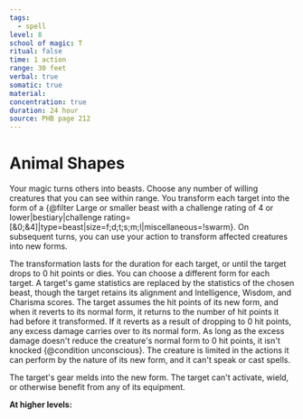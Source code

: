 ```yaml
---
tags:
  - spell
level: 8
school of magic: T
ritual: false
time: 1 action
range: 30 feet
verbal: true
somatic: true
material: 
concentration: true
duration: 24 hour
source: PHB page 212
---
```

# Animal Shapes
Your magic turns others into beasts. Choose any number of willing creatures that you can see within range. You transform each target into the form of a {@filter Large or smaller beast with a challenge rating of 4 or lower|bestiary|challenge rating=[&0;&4]|type=beast|size=f;d;t;s;m;l|miscellaneous=!swarm}. On subsequent turns, you can use your action to transform affected creatures into new forms.

The transformation lasts for the duration for each target, or until the target drops to 0 hit points or dies. You can choose a different form for each target. A target's game statistics are replaced by the statistics of the chosen beast, though the target retains its alignment and Intelligence, Wisdom, and Charisma scores. The target assumes the hit points of its new form, and when it reverts to its normal form, it returns to the number of hit points it had before it transformed. If it reverts as a result of dropping to 0 hit points, any excess damage carries over to its normal form. As long as the excess damage doesn't reduce the creature's normal form to 0 hit points, it isn't knocked {@condition unconscious}. The creature is limited in the actions it can perform by the nature of its new form, and it can't speak or cast spells.

The target's gear melds into the new form. The target can't activate, wield, or otherwise benefit from any of its equipment.

**At higher levels:** 